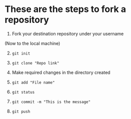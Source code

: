 # These are the steps to fork a repository

1. Fork your destination repository under your username

 (Now to the local machine)
 
2. ` git init `

3. ` git clone "Repo link" `

4. Make required changes in the directory created

5. ` git add "File name" `

6. ` git status `

7. ` git commit -m "This is the message" `

8. ` git push `